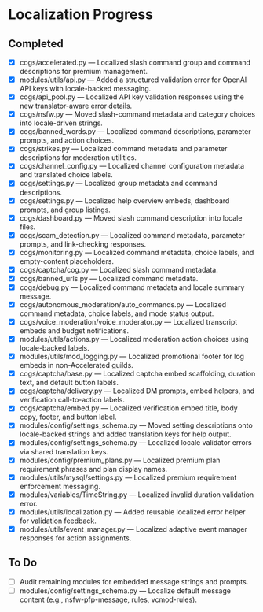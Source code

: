 # Localization Progress

## Completed
- [x] cogs/accelerated.py — Localized slash command group and command descriptions for premium management.
- [x] modules/utils/api.py — Added a structured validation error for OpenAI API keys with locale-backed messaging.
- [x] cogs/api_pool.py — Localized API key validation responses using the new translator-aware error details.
- [x] cogs/nsfw.py — Moved slash-command metadata and category choices into locale-driven strings.
- [x] cogs/banned_words.py — Localized command descriptions, parameter prompts, and action choices.
- [x] cogs/strikes.py — Localized command metadata and parameter descriptions for moderation utilities.
- [x] cogs/channel_config.py — Localized channel configuration metadata and translated choice labels.
- [x] cogs/settings.py — Localized group metadata and command descriptions.
- [x] cogs/settings.py — Localized help overview embeds, dashboard prompts, and group listings.
- [x] cogs/dashboard.py — Moved slash command description into locale files.
- [x] cogs/scam_detection.py — Localized command metadata, parameter prompts, and link-checking responses.
- [x] cogs/monitoring.py — Localized command metadata, choice labels, and empty-content placeholders.
- [x] cogs/captcha/cog.py — Localized slash command metadata.
- [x] cogs/banned_urls.py — Localized command metadata.
- [x] cogs/debug.py — Localized command metadata and locale summary message.
- [x] cogs/autonomous_moderation/auto_commands.py — Localized command metadata, choice labels, and mode status output.
- [x] cogs/voice_moderation/voice_moderator.py — Localized transcript embeds and budget notifications.
- [x] modules/utils/actions.py — Localized moderation action choices using locale-backed labels.
- [x] modules/utils/mod_logging.py — Localized promotional footer for log embeds in non-Accelerated guilds.
- [x] cogs/captcha/base.py — Localized captcha embed scaffolding, duration text, and default button labels.
- [x] cogs/captcha/delivery.py — Localized DM prompts, embed helpers, and verification call-to-action labels.
- [x] cogs/captcha/embed.py — Localized verification embed title, body copy, footer, and button label.
- [x] modules/config/settings_schema.py — Moved setting descriptions onto locale-backed strings and added translation keys for help output.
- [x] modules/config/settings_schema.py — Localized locale validator errors via shared translation keys.
- [x] modules/config/premium_plans.py — Localized premium plan requirement phrases and plan display names.
- [x] modules/utils/mysql/settings.py — Localized premium requirement enforcement messaging.
- [x] modules/variables/TimeString.py — Localized invalid duration validation error.
- [x] modules/utils/localization.py — Added reusable localized error helper for validation feedback.
- [x] modules/utils/event_manager.py — Localized adaptive event manager responses for action assignments.

## To Do
- [ ] Audit remaining modules for embedded message strings and prompts.
- [ ] modules/config/settings_schema.py — Localize default message content (e.g., nsfw-pfp-message, rules, vcmod-rules).

